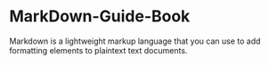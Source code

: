 # MarkDown-Guide-Book
Markdown is a lightweight markup language that you can use to add formatting elements to plaintext text documents.
